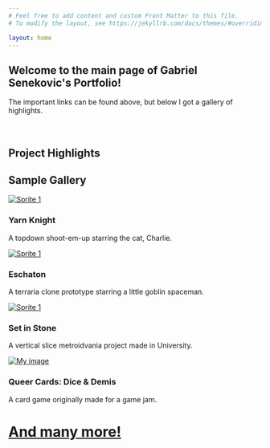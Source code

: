 ```yaml
---
# Feel free to add content and custom Front Matter to this file.
# To modify the layout, see https://jekyllrb.com/docs/themes/#overriding-theme-defaults

layout: home
---
```

<div class="main-container">
        <div class="main-content">
            <div class="home">
                <div class="content-box">
                    <h2 class="post-list-heading">Welcome to the main page of Gabriel Senekovic's Portfolio!</h2>
                    The important links can be found above, but below I got a gallery of highlights.
                </div>
                <br> <br>
                <div class="content-box">
                    <h2 class="post-list-heading">Project Highlights</h2>
                    <h2>Sample Gallery</h2>
                        <div class="portfolio-grid">
                            <div class="portfolio-item">
                                <a href="{{ site.baseurl }}/pages/yarnknight.html">
                                    <img src="{{ site.baseurl }}/assets/images/Yarn Knight/Title.png" alt="Sprite 1">
                                </a>
                                <h3>Yarn Knight</h3>
                                <p>A topdown shoot-em-up starring the cat, Charlie.</p>
                            </div>
                            <div class="portfolio-item">
                                <a href="{{ site.baseurl }}/pages/eschaton.html">
                                    <img src="{{ site.baseurl }}/assets/images/Eschaton/Title.png" alt="Sprite 1">
                                </a>
                                <h3>Eschaton</h3>
                                <p>A terraria clone prototype starring a little goblin spaceman.</p>
                            </div>
                            <div class="portfolio-item">
                                <a href="{{ site.baseurl }}/pages/setinstone.html">
                                    <img src="{{ site.baseurl }}/assets/images/Set in Stone/Title.png" alt="Sprite 1">
                                </a>
                                <h3>Set in Stone</h3>
                                <p>A vertical slice metroidvania project made in University.</p>
                            </div>
                            <div class="portfolio-item">
                                <a href="{{ site.baseurl }}/pages/queercards.html">
                                    <img src="https://img.itch.zone/aW1nLzIxNjI3MzQ3LnBuZw==/315x250%23c/eQiNHo.png" alt="My image" style="max-width: 100%; height: auto;" />
                                </a>
                                <h3>Queer Cards: Dice & Demis</h3>
                                <p>A card game originally made for a game jam.</p>
                            </div>
                        </div>
                        <h1><a href="{{ site.baseurl }}/pages/other.html"> And many more!</a></h1>
                </div>